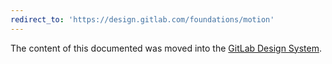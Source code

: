 ```yaml
---
redirect_to: 'https://design.gitlab.com/foundations/motion'
---
```


The content of this documented was moved into the [GitLab Design System](https://design.gitlab.com/foundations/motion).
